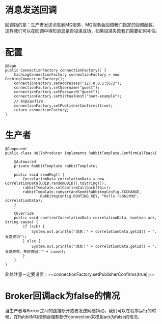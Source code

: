 # 消息发送回调
回调指的是：生产者发送消息到MQ服务，MQ服务会回调我们指定的回调函数，这样我们可以在回调中得知消息是否投递成功，如果投递失败我们需要如何补偿。


# 配置
```
@Bean
public ConnectionFactory connectionFactory() {
    CachingConnectionFactory connectionFactory = new CachingConnectionFactory();
    connectionFactory.setAddresses("127.0.0.1:5672");
    connectionFactory.setUsername("guest");
    connectionFactory.setPassword("guest");
    connectionFactory.setVirtualHost("boot-example");
    // 开启Confirm
    connectionFactory.setPublisherConfirms(true);
    return connectionFactory;
}
```

# 生产者
```
@Component
public class HelloProducer implements RabbitTemplate.ConfirmCallback{

    @Autowired
    private RabbitTemplate rabbitTemplate;

    public void sendMsg() {
        CorrelationData correlationData = new CorrelationData(UUID.randomUUID().toString());
        rabbitTemplate.setConfirmCallback(this);
        rabbitTemplate.convertAndSend(RabbitmqConfig.EXCHANGE,
                RabbitmqConfig.ROUTING_KEY, "hello rabbitMQ", correlationData);
    }

    @Override
    public void confirm(CorrelationData correlationData, boolean ack, String cause) {
        if (ack) {
            System.out.println("消息：" + correlationData.getId() + "，发送成功");
        } else {
            System.out.println("消息：" + correlationData.getId() + "，发送失败，失败原因：" + cause);
        }
    }
}
```
此处注意一定要设置：==connectionFactory.setPublisherConfirms(true);==

# Broker回调ack为false的情况
当生产者与Broker之间的连接断开或者发送网络抖动，我们可以在程序运行的时候，在RabbitMQ控制台强制断开connection来模拟ack为false的情况。